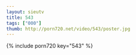 ```yaml
--- 
layout: sieutv
title: 543
tags: ["000"]
thumb: http://porn720.net/video/543/poster.jpg
---
```

{% include porn720 key="543" %} 
